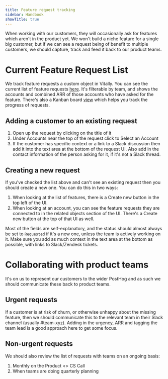 ```yaml
---
title: Feature request tracking
sidebar: Handbook
showTitle: true
---
```


When working with our customers, they will occasionally ask for features which aren't in the product yet. We won't build a niche feature for a single big customer, but if we can see a request being of benefit to multiple customers, we should capture, track and feed it back to our product teams.

# Current Feature Request List

We track feature requests a custom object in Vitally.  You can see the current list of feature requests [here](https://posthog.vitally-eu.io/hubs/152ccd4c-c7b2-4508-865b-b08fea5c3dc6/413939d5-0d20-40d5-963e-5987dcbae345).  It's filterable by team, and shows the accounts and combined ARR of those accounts who have asked for the feature.  There's also a Kanban board [view](https://posthog.vitally-eu.io/hubs/152ccd4c-c7b2-4508-865b-b08fea5c3dc6/a5747096-f417-4536-9ca3-4a1d0ef09534) which helps you track the progress of requests.

## Adding a customer to an existing request

1. Open up the request by clicking on the title of it
2. Under Accounts near the top of the request click to Select an Account
3. If the customer has specific context or a link to a Slack discussion then add it into the text area at the bottom of the request UI.  Also add in the contact information of the person asking for it, if it's not a Slack thread.

## Creating a new request

If you've checked the list above and can't see an existing request then you should create a new one.  You can do this in two ways:

1. When looking at the list of features, there is a Create new button in the top left of the UI.
2. When looking at an account, you can see the feature requests they are connected to in the related objects section of the UI.  There's a Create new button at the top of that UI as well.

Most of the fields are self-explanatory, and the status should almost always be set to `Requested` if it's a new one, unless the team is actively working on it.  Make sure you add as much context in the text area at the bottom as possible, with links to Slack/Zendesk tickets.

# Collaborating with product teams

It's on us to represent our customers to the wider PostHog and as such we should communicate these back to product teams.

## Urgent requests

If a customer is at risk of churn, or otherwise unhappy about the missing feature, then we should communicate this to the relevant team in their Slack channel (usually #team-xyz).  Adding in the urgency, ARR and tagging the team lead is a good approach here to get some focus.

## Non-urgent requests

We should also review the list of requests with teams on an ongoing basis:

1. Monthly on the Product <> CS Call
2. When teams are doing quarterly planning
